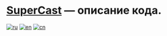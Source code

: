 # <ins>SuperCast</ins> — описание кода.

[![ru](https://img.shields.io/badge/lang-ru-blue.svg)](https://github.com/i-rick-y/SuperCast/blob/prime/CODEDESCRIPTIONs/CODEDESCRIPTION.md)
[![en](https://img.shields.io/badge/lang-en-green.svg)](https://github.com/i-rick-y/SuperCast/blob/prime/CODEDESCRIPTIONs/CODEDESCRIPTION_Translated/CODEDESCRIPTION.en.md)
[![cn](https://img.shields.io/badge/lang-cn-red.svg)](https://github.com/i-rick-y/SuperCast/blob/prime/CODEDESCRIPTIONs/CODEDESCRIPTION_Translated/CODEDESCRIPTION.cn.md)